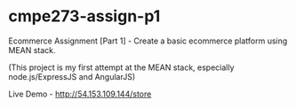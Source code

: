 # cmpe273-assign-p1
Ecommerce Assignment [Part 1] - Create a basic ecommerce platform using MEAN stack.

(This project is my first attempt at the MEAN stack, especially node.js/ExpressJS and AngularJS)

Live Demo - http://54.153.109.144/store
